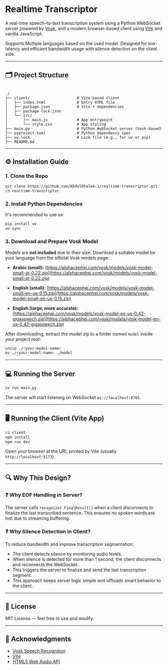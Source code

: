 # Realtime Transcriptor

A real-time speech-to-text transcription system using a Python WebSocket server powered by [Vosk](https://alphacephei.com/vosk/), and a modern browser-based client using [Vite](https://vitejs.dev/) and vanilla JavaScript.

Supports Multiple languages based on the used model. Designed for low-latency and efficient bandwidth usage with silence detection on the client side.

---

## 🗂 Project Structure

```

./
├── client/                     # Vite-based client
│   ├── index.html              # Entry HTML file
│   ├── package.json            # Vite + dependencies
│   ├── package-lock.json
│   └── src/
│       ├── main.js             # App entrypoint
│       └── style.css           # App styling
├── main.py                     # Python WebSocket server (Vosk-based)
├── pyproject.toml              # Python dependency spec
├── uv.lock                     # Lock file (e.g., for uv or pip)
├── README.md

````

---

## ⚙️ Installation Guide

### 1. Clone the Repo

```bash
git clone https://github.com/Abdulkhalek-1/realtime-transcriptor.git
cd realtime-transcriptor
````

### 2. Install Python Dependencies

It's recommended to use uv:

```bash
pip install uv
uv sync
```

### 3. Download and Prepare Vosk Model

Models are **not included** due to their size. Download a suitable model for your language from the official Vosk models page:

* **Arabic (small):**
  [https://alphacephei.com/vosk/models/vosk-model-small-ar-0.22.zip](https://alphacephei.com/vosk/models/vosk-model-small-ar-0.22.zip)

* **English (small):**
  [https://alphacephei.com/vosk/models/vosk-model-small-en-us-0.15.zip](https://alphacephei.com/vosk/models/vosk-model-small-en-us-0.15.zip)

* **English (large, more accurate):**
  [https://alphacephei.com/vosk/models/vosk-model-en-us-0.42-gigaspeech.zip](https://alphacephei.com/vosk/models/vosk-model-en-us-0.42-gigaspeech.zip)

After downloading, extract the model zip to a folder named `model` inside your project root:

```bash
unzip ./<your-model-name>
mv ./<your-model-name> ./model
```

---

## 💻 Running the Server

```bash
uv run main.py
```

The server will start listening on WebSocket `ws://localhost:8765`.

---

## 🖥️ Running the Client (Vite App)

```bash
cd client
npm install
npm run dev
```

Open your browser at the URL printed by Vite (usually `http://localhost:5173`).

---

## 🔍 Why This Design?

### ❓ Why EOF Handling in Server?

The server calls `recognizer.FinalResult()` when a client disconnects to finalize the last transcribed sentence. This ensures no spoken words are lost due to streaming buffering.

### ❓ Why Silence Detection in Client?

To reduce bandwidth and improve transcription segmentation:

* The client detects silence by monitoring audio levels.
* When silence is detected for more than 1 second, the client disconnects and reconnects the WebSocket.
* This triggers the server to finalize and send the last transcription segment.
* This approach keeps server logic simple and offloads smart behavior to the client.

---

## 📄 License

MIT License — feel free to use and modify.

---

## 🙌 Acknowledgments

* [Vosk Speech Recognition](https://alphacephei.com/vosk/)
* [Vite](https://vitejs.dev/)
* [HTML5 Web Audio API](https://developer.mozilla.org/en-US/docs/Learn_web_development/Extensions/Client-side_APIs)
